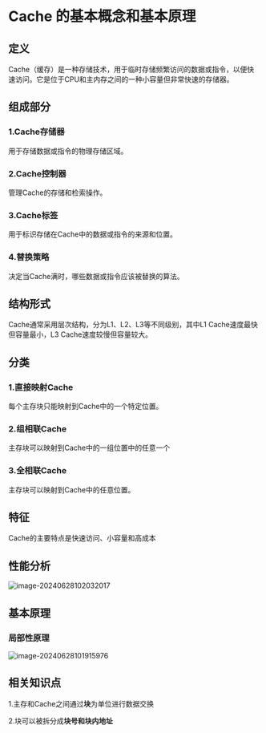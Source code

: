 # Cache 的基本概念和基本原理

## 定义

Cache（缓存）是一种存储技术，用于临时存储频繁访问的数据或指令，以便快速访问。它是位于CPU和主内存之间的一种小容量但非常快速的存储器。

## 组成部分

### 1.Cache存储器

用于存储数据或指令的物理存储区域。

### 2.Cache控制器

管理Cache的存储和检索操作。

### 3.Cache标签

用于标识存储在Cache中的数据或指令的来源和位置。

### 4.替换策略

决定当Cache满时，哪些数据或指令应该被替换的算法。

## 结构形式

Cache通常采用层次结构，分为L1、L2、L3等不同级别，其中L1 Cache速度最快但容量最小，L3 Cache速度较慢但容量较大。

## 分类

### 1.直接映射Cache

每个主存块只能映射到Cache中的一个特定位置。

### 2.组相联Cache

主存块可以映射到Cache中的一组位置中的任意一个

### 3.全相联Cache

主存块可以映射到Cache中的任意位置。

## 特征

Cache的主要特点是快速访问、小容量和高成本

## 性能分析

![image-20240628102032017](../TyporaImage/计算机组成原理图片/image-20240628102032017.png)



## 基本原理

### 局部性原理

![image-20240628101915976](../TyporaImage/计算机组成原理图片/image-20240628101915976.png)

## 相关知识点

1.主存和Cache之间通过**块**为单位进行数据交换

2.块可以被拆分成**块号和块内地址**